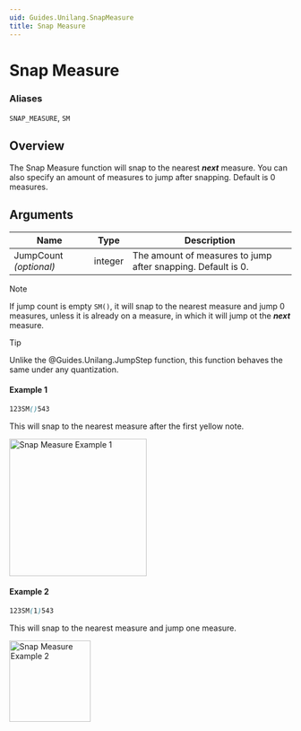 ```yaml
---
uid: Guides.Unilang.SnapMeasure
title: Snap Measure
---
```


# Snap Measure
### Aliases
`SNAP_MEASURE`, `SM`

## Overview
The Snap Measure function will snap to the nearest ***next*** measure. You can also specify an amount of measures to jump after snapping. Default is 0 measures.

## Arguments
| Name                   | Type        | Description                                                  |
| ---------------------- | ----------- | ------------------------------------------------------------ |
| JumpCount *(optional)* | integer     | The amount of measures to jump after snapping. Default is 0. |

> [!NOTE]
> If jump count is empty `SM()`, it will snap to the nearest measure and jump 0 measures, unless it is already on a measure, in which it will jump ot the ***next*** measure.

> [!TIP]
> Unlike the @Guides.Unilang.JumpStep function, this function behaves the same under any quantization.

#### Example 1
```css
123SM()543
```
This will snap to the nearest measure after the first yellow note.

<img src="/images/unilang_examples/snap_measure/example1.png" alt="Snap Measure Example 1" style="width:245px;"/>

#### Example 2
```css
123SM(1)543
```
This will snap to the nearest measure and jump one measure.

<img src="/images/unilang_examples/snap_measure/example2.png" alt="Snap Measure Example 2" style="width:145px;"/>